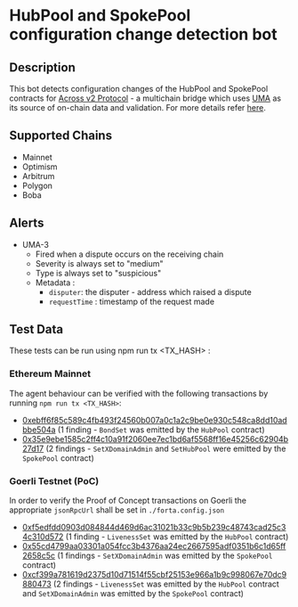 # HubPool and SpokePool configuration change detection bot

## Description

This bot detects configuration changes of the HubPool and SpokePool contracts for  [Across v2 Protocol](https://across.to/) - a multichain bridge which uses [UMA](https://umaproject.org/) as its source of on-chain data and validation. For more details refer [here](https://discourse.umaproject.org/t/forta-monitors-across-v2-request-for-proposals/1569).

## Supported Chains
- Mainnet
- Optimism
- Arbitrum
- Polygon
- Boba
  
## Alerts

- UMA-3
  - Fired when a dispute occurs on the receiving chain
  - Severity is always set to "medium" 
  - Type is always set to "suspicious"
  - Metadata :
      - `disputer`: the disputer - address which raised a dispute
      - `requestTime` : timestamp of the request made
  
## Test Data

These tests can be run using npm run tx <TX_HASH> :

### Ethereum Mainnet

The agent behaviour can be verified with the following transactions by running `npm run tx <TX_HASH>`:
- [0xebff6f85c589c4fb493f24560b007a0c1a2c9be0e930c548ca8dd10adbbe504a](https://etherscan.io/tx/0xebff6f85c589c4fb493f24560b007a0c1a2c9be0e930c548ca8dd10adbbe504a) (1 finding - `BondSet` was emitted by the `HubPool` contract)
- [0x35e9ebe1585c2ff4c10a91f2060ee7ec1bd6af5568ff16e45256c62904b27d17](https://etherscan.io/tx/0x35e9ebe1585c2ff4c10a91f2060ee7ec1bd6af5568ff16e45256c62904b27d17) (2 findings - `SetXDomainAdmin` and `SetHubPool` were emitted by the `SpokePool` contract) 

 ### Goerli Testnet (PoC)

In order to verify the Proof of Concept transactions on Goerli the appropriate `jsonRpcUrl` shall be set in `./forta.config.json`

- [0xf5edfdd0903d084844d469d6ac31021b33c9b5b239c48743cad25c34c310d572](https://goerli.etherscan.io/tx/0xf5edfdd0903d084844d469d6ac31021b33c9b5b239c48743cad25c34c310d572) (1 finding - `LivenessSet` was emitted by the `HubPool` contract)
- [0x55cd4799aa03301a054fcc3b4376aa24ec2667595adf0351b6c1d65ff2658c5c](https://goerli.etherscan.io/tx/0x55cd4799aa03301a054fcc3b4376aa24ec2667595adf0351b6c1d65ff2658c5c) (1 findings - `SetXDomainAdmin` was emitted by the `SpokePool` contract)
- [0xcf399a781619d2375d10d71514f55cbf25153e966a1b9c998067e70dc9880473](https://goerli.etherscan.io/tx/0xcf399a781619d2375d10d71514f55cbf25153e966a1b9c998067e70dc9880473) (2 findings - `LivenessSet` was emitted by the `HubPool` contract and `SetXDomainAdmin` was emitted by the `SpokePool` contract)